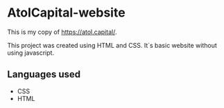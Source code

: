 # AtolCapital-website

This is my copy of https://atol.capital/. 

This project was created using HTML and CSS. It´s basic website without using javascript.

## Languages used

- CSS
- HTML
